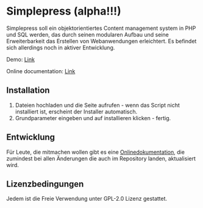 Simplepress (alpha!!!)
===========================================

Simplepress soll ein objektorientiertes Content management system in PHP und SQL werden, das durch seinen modularen Aufbau und seine Erweiterbarkeit das Erstellen von Webanwendungen erleichtert. Es befindet sich allerdings noch in aktiver Entwicklung.

Demo: [Link](https://simplepress.ml)

Online documentation: [Link](https://dev.simplepress.ml)

Installation
---------------------------

1. Dateien hochladen und die Seite aufrufen - wenn das Script nicht installiert ist, erscheint der Installer automatisch.
2. Grundparameter eingeben und auf installieren klicken - fertig.

Entwicklung
-----------

Für Leute, die mitmachen wollen gibt es eine [Onlinedokumentation](http://dev.simplepress.ml), die zumindest bei allen Änderungen die auch im Repository landen, aktualisiert wird.

Lizenzbedingungen
-----------------

Jedem ist die Freie Verwendung unter GPL-2.0 Lizenz gestattet.
